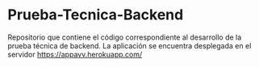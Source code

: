 # Prueba-Tecnica-Backend
Repositorio que contiene el código correspondiente al desarrollo de la prueba técnica de backend.
La aplicación se encuentra desplegada en el servidor https://appavv.herokuapp.com/ 
